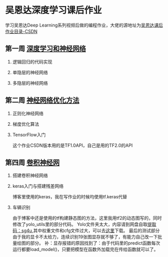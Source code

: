 # 吴恩达深度学习课后作业

学习吴恩达Deep Learning系列视频后做的编程作业，大佬的源地址为[吴恩达课后作业目录-CSDN](https://blog.csdn.net/u013733326/article/details/79827273)

## 第一周	[深度学习和神经网络](https://github.com/Dragon-GCS/Python/tree/master/%E5%90%B4%E6%81%A9%E8%BE%BE%E6%B7%B1%E5%BA%A6%E5%AD%A6%E4%B9%A0%E8%AF%BE%E5%90%8E%E4%BD%9C%E4%B8%9A/%E7%AC%AC%E4%B8%80%E5%91%A8)

1. 逻辑回归的代码实现

2. 单隐层的神经网络

3. 多隐层的神经网络

## 第二周	[神经网络优化方法](https://github.com/Dragon-GCS/Python/tree/master/%E5%90%B4%E6%81%A9%E8%BE%BE%E6%B7%B1%E5%BA%A6%E5%AD%A6%E4%B9%A0%E8%AF%BE%E5%90%8E%E4%BD%9C%E4%B8%9A/%E7%AC%AC%E4%BA%8C%E5%91%A8)

1. 正则化神经网络

2. 梯度优化算法

3. TensorFlow入门

   这个作业CSDN版本用的是TF1.0API，自己是用的TF2.0的API

## 第四周 [卷积神经网](https://github.com/Dragon-GCS/Python/tree/master/%E5%90%B4%E6%81%A9%E8%BE%BE%E6%B7%B1%E5%BA%A6%E5%AD%A6%E4%B9%A0%E8%AF%BE%E5%90%8E%E4%BD%9C%E4%B8%9A/%E7%AC%AC%E5%9B%9B%E5%91%A8)

1. 搭建卷积神经网络

2. keras入门与搭建残差网络

   博客里使用的keras，我在写作业的时候均使用tf.keras代替
   
3. 车辆识别

   由于博客中还是使用的tf构建静态图的方法，这里我用tf2的动态图写的，同时修改了yolo_utils里的部分代码。
   Yolo文件夹太大，内容请到网盘自取[提取码：sg4u](链接：https://pan.baidu.com/s/1Sf5pQQGeGyZbmunSxDH5gA ),其中权重文件和cfg文件过大，可以去[这里](https://cloud.tencent.com/developer/article/1436586)下载。
   最后的测试部分由于我的显卡不太给力，连续识别19张图显存就不够了，有能力自己改一下批量绘图的部分。
   补：显存报错的原因找到了：由于代码里的predict函数每次运行都要load_model()，只要把模型在函数外加载完在传给函数就可以了。
